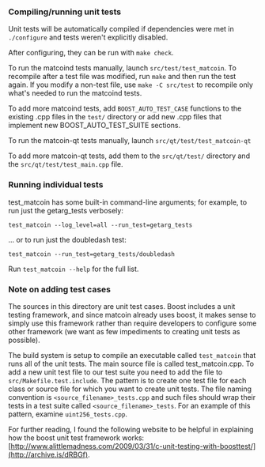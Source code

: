### Compiling/running unit tests

Unit tests will be automatically compiled if dependencies were met in `./configure`
and tests weren't explicitly disabled.

After configuring, they can be run with `make check`.

To run the matcoind tests manually, launch `src/test/test_matcoin`. To recompile
after a test file was modified, run `make` and then run the test again. If you
modify a non-test file, use `make -C src/test` to recompile only what's needed
to run the matcoind tests.

To add more matcoind tests, add `BOOST_AUTO_TEST_CASE` functions to the existing
.cpp files in the `test/` directory or add new .cpp files that
implement new BOOST_AUTO_TEST_SUITE sections.

To run the matcoin-qt tests manually, launch `src/qt/test/test_matcoin-qt`

To add more matcoin-qt tests, add them to the `src/qt/test/` directory and
the `src/qt/test/test_main.cpp` file.

### Running individual tests

test_matcoin has some built-in command-line arguments; for
example, to run just the getarg_tests verbosely:

    test_matcoin --log_level=all --run_test=getarg_tests

... or to run just the doubledash test:

    test_matcoin --run_test=getarg_tests/doubledash

Run `test_matcoin --help` for the full list.

### Note on adding test cases

The sources in this directory are unit test cases.  Boost includes a
unit testing framework, and since matcoin already uses boost, it makes
sense to simply use this framework rather than require developers to
configure some other framework (we want as few impediments to creating
unit tests as possible).

The build system is setup to compile an executable called `test_matcoin`
that runs all of the unit tests.  The main source file is called
test_matcoin.cpp. To add a new unit test file to our test suite you need
to add the file to `src/Makefile.test.include`. The pattern is to create
one test file for each class or source file for which you want to create
unit tests.  The file naming convention is `<source_filename>_tests.cpp`
and such files should wrap their tests in a test suite
called `<source_filename>_tests`. For an example of this pattern,
examine `uint256_tests.cpp`.

For further reading, I found the following website to be helpful in
explaining how the boost unit test framework works:
[http://www.alittlemadness.com/2009/03/31/c-unit-testing-with-boosttest/](http://archive.is/dRBGf).
